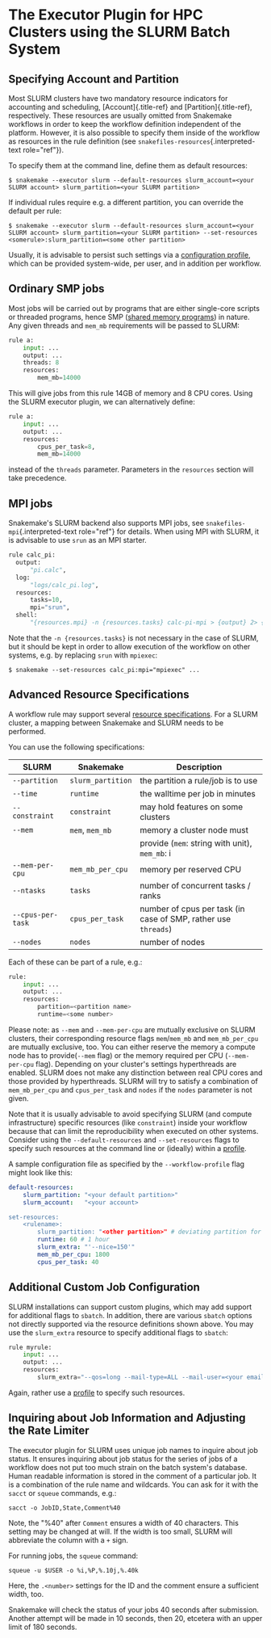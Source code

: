 # The Executor Plugin for HPC Clusters using the SLURM Batch System

## 

## Specifying Account and Partition

Most SLURM clusters have two mandatory resource indicators for
accounting and scheduling, [Account]{.title-ref} and
[Partition]{.title-ref}, respectively. These resources are usually
omitted from Snakemake workflows in order to keep the workflow
definition independent of the platform. However, it is also possible
to specify them inside of the workflow as resources in the rule
definition (see `snakefiles-resources`{.interpreted-text role="ref"}).

To specify them at the command line, define them as default resources:

``` console
$ snakemake --executor slurm --default-resources slurm_account=<your SLURM account> slurm_partition=<your SLURM partition>
```

If individual rules require e.g. a different partition, you can override
the default per rule:

``` console
$ snakemake --executor slurm --default-resources slurm_account=<your SLURM account> slurm_partition=<your SLURM partition> --set-resources <somerule>:slurm_partition=<some other partition>
```

Usually, it is advisable to persist such settings via a
[configuration profile](https://snakemake.readthedocs.io/en/latest/executing/cli.html#profiles), which
can be provided system-wide, per user, and in addition per workflow.

## Ordinary SMP jobs

Most jobs will be carried out by programs that are either single-core
scripts or threaded programs, hence SMP ([shared memory
programs](https://en.wikipedia.org/wiki/Shared_memory)) in nature. Any
given threads and `mem_mb` requirements will be passed to SLURM:

``` python
rule a:
    input: ...
    output: ...
    threads: 8
    resources:
        mem_mb=14000
```

This will give jobs from this rule 14GB of memory and 8 CPU cores. Using the SLURM executor plugin, we can alternatively define:

```python
rule a:
    input: ...
    output: ...
    resources:
        cpus_per_task=8,
        mem_mb=14000
```
instead of the `threads` parameter. Parameters in the `resources` section will take precedence.

## MPI jobs

Snakemake\'s SLURM backend also supports MPI jobs, see
`snakefiles-mpi`{.interpreted-text role="ref"} for details. When using
MPI with SLURM, it is advisable to use `srun` as an MPI starter.

``` python
rule calc_pi:
  output:
      "pi.calc",
  log:
      "logs/calc_pi.log",
  resources:
      tasks=10,
      mpi="srun",
  shell:
      "{resources.mpi} -n {resources.tasks} calc-pi-mpi > {output} 2> {log}"
```

Note that the `-n {resources.tasks}` is not necessary in the case of SLURM,
but it should be kept in order to allow execution of the workflow on
other systems, e.g. by replacing `srun` with `mpiexec`:

``` console
$ snakemake --set-resources calc_pi:mpi="mpiexec" ...
```

## Advanced Resource Specifications

A workflow rule may support several
[resource specifications](https://snakemake.readthedocs.io/en/latest/snakefiles/rules.html#resources).
For a SLURM cluster, a mapping between Snakemake and SLURM needs to be performed.

You can use the following specifications:

| SLURM        | Snakemake  | Description              |
|----------------|------------|---------------------------------------|
| `--partition`  | `slurm_partition`    | the partition a rule/job is to use |
| `--time`  | `runtime`  | the walltime per job in minutes       |
| `--constraint`   | `constraint`        | may hold features on some clusters    |
| `--mem`        | `mem`, `mem_mb`   | memory a cluster node must      |
|                |            | provide (`mem`: string with unit), `mem_mb`: i                               |
| `--mem-per-cpu`              | `mem_mb_per_cpu`     | memory per reserved CPU               |
| `--ntasks`     | `tasks`    | number of concurrent tasks / ranks    |
| `--cpus-per-task`       | `cpus_per_task`      | number of cpus per task (in case of SMP, rather use `threads`)   |
| `--nodes` | `nodes`    | number of nodes                       |

Each of these can be part of a rule, e.g.:

``` python
rule:
    input: ...
    output: ...
    resources:
        partition=<partition name>
        runtime=<some number>
```

Please note: as `--mem` and `--mem-per-cpu` are mutually exclusive on
SLURM clusters, their corresponding resource flags `mem`/`mem_mb` and
`mem_mb_per_cpu` are mutually exclusive, too. You can either reserve the
memory a compute node has to provide(`--mem` flag) or the memory required per CPU (`--mem-per-cpu` flag). Depending on your cluster's settings hyperthreads are enabled. SLURM does not make any distinction between real CPU cores and those provided by hyperthreads. SLURM will try to satisfy a combination of
`mem_mb_per_cpu` and `cpus_per_task` and `nodes` if the `nodes` parameter is not given.

Note that it is usually advisable to avoid specifying SLURM (and compute
infrastructure) specific resources (like `constraint`) inside your
workflow because that can limit the reproducibility when executed on other systems.
Consider using the `--default-resources` and `--set-resources` flags to specify such resources
at the command line or (ideally) within a [profile](https://snakemake.readthedocs.io/en/latest/executing/cli.html#profiles).

A sample configuration file as specified by the `--workflow-profile` flag might look like this:

```YAML
default-resources:
    slurm_partition: "<your default partition>"
    slurm_account:   "<your account>

set-resources:
    <rulename>:
        slurm_partition: "<other partition>" # deviating partition for this rule
        runtime: 60 # 1 hour
        slurm_extra: "'--nice=150'"
        mem_mb_per_cpu: 1800
        cpus_per_task: 40
```

## Additional Custom Job Configuration

SLURM installations can support custom plugins, which may add support
for additional flags to `sbatch`. In addition, there are various
`sbatch` options not directly supported via the resource definitions
shown above. You may use the `slurm_extra` resource to specify
additional flags to `sbatch`:

``` python
rule myrule:
    input: ...
    output: ...
    resources:
        slurm_extra="--qos=long --mail-type=ALL --mail-user=<your email>"
```

Again, rather use a [profile](https://snakemake.readthedocs.io/en/latest/executing/cli.html#profiles) to specify such resources.

## Inquiring about Job Information and Adjusting the Rate Limiter

The executor plugin for SLURM uses unique job names to inquire about job status. It ensures inquiring about job status for the series of jobs of a workflow does not put too much strain on the batch system's database. Human readable information is stored in the comment of a particular job. It is a combination of the rule name and wildcards. You can ask for it with the `sacct` or `squeue` commands, e.g.:

``` console
sacct -o JobID,State,Comment%40
```

Note, the "%40" after `Comment` ensures a width of 40 characters. This setting may be changed at will. If the width is too small, SLURM will abbreviate the column with a `+` sign.

For running jobs, the `squeue` command:

``` console
squeue -u $USER -o %i,%P,%.10j,%.40k
```

Here, the `.<number>` settings for the ID and the comment ensure a sufficient width, too.

Snakemake will check the status of your jobs 40 seconds after submission. Another attempt will be made in 10 seconds, then 20, etcetera with an upper limit of 180 seconds. 